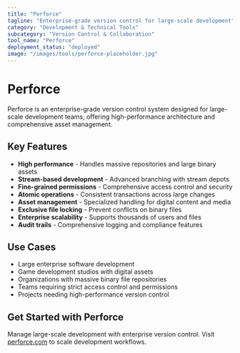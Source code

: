 ```yaml
---
title: "Perforce"
tagline: "Enterprise-grade version control for large-scale development"
category: "Development & Technical Tools"
subcategory: "Version Control & Collaboration"
tool_name: "Perforce"
deployment_status: "deployed"
image: "/images/tools/perforce-placeholder.jpg"
---
```


# Perforce

Perforce is an enterprise-grade version control system designed for large-scale development teams, offering high-performance architecture and comprehensive asset management.

## Key Features

- **High performance** - Handles massive repositories and large binary assets
- **Stream-based development** - Advanced branching with stream depots
- **Fine-grained permissions** - Comprehensive access control and security
- **Atomic operations** - Consistent transactions across large changes
- **Asset management** - Specialized handling for digital content and media
- **Exclusive file locking** - Prevent conflicts on binary files
- **Enterprise scalability** - Supports thousands of users and files
- **Audit trails** - Comprehensive logging and compliance features

## Use Cases

- Large enterprise software development
- Game development studios with digital assets
- Organizations with massive binary file repositories
- Teams requiring strict access control and permissions
- Projects needing high-performance version control

## Get Started with Perforce

Manage large-scale development with enterprise version control. Visit [perforce.com](https://www.perforce.com) to scale development workflows.
